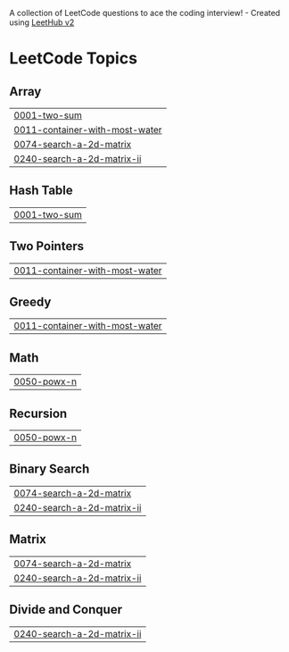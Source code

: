 A collection of LeetCode questions to ace the coding interview! - Created using [LeetHub v2](https://github.com/arunbhardwaj/LeetHub-2.0)
<!---LeetCode Topics Start-->
# LeetCode Topics
## Array
|  |
| ------- |
| [0001-two-sum](https://github.com/Pin2kr/LeetCode_Problems/tree/master/0001-two-sum) |
| [0011-container-with-most-water](https://github.com/Pin2kr/LeetCode_Problems/tree/master/0011-container-with-most-water) |
| [0074-search-a-2d-matrix](https://github.com/Pin2kr/LeetCode_Problems/tree/master/0074-search-a-2d-matrix) |
| [0240-search-a-2d-matrix-ii](https://github.com/Pin2kr/LeetCode_Problems/tree/master/0240-search-a-2d-matrix-ii) |
## Hash Table
|  |
| ------- |
| [0001-two-sum](https://github.com/Pin2kr/LeetCode_Problems/tree/master/0001-two-sum) |
## Two Pointers
|  |
| ------- |
| [0011-container-with-most-water](https://github.com/Pin2kr/LeetCode_Problems/tree/master/0011-container-with-most-water) |
## Greedy
|  |
| ------- |
| [0011-container-with-most-water](https://github.com/Pin2kr/LeetCode_Problems/tree/master/0011-container-with-most-water) |
## Math
|  |
| ------- |
| [0050-powx-n](https://github.com/Pin2kr/LeetCode_Problems/tree/master/0050-powx-n) |
## Recursion
|  |
| ------- |
| [0050-powx-n](https://github.com/Pin2kr/LeetCode_Problems/tree/master/0050-powx-n) |
## Binary Search
|  |
| ------- |
| [0074-search-a-2d-matrix](https://github.com/Pin2kr/LeetCode_Problems/tree/master/0074-search-a-2d-matrix) |
| [0240-search-a-2d-matrix-ii](https://github.com/Pin2kr/LeetCode_Problems/tree/master/0240-search-a-2d-matrix-ii) |
## Matrix
|  |
| ------- |
| [0074-search-a-2d-matrix](https://github.com/Pin2kr/LeetCode_Problems/tree/master/0074-search-a-2d-matrix) |
| [0240-search-a-2d-matrix-ii](https://github.com/Pin2kr/LeetCode_Problems/tree/master/0240-search-a-2d-matrix-ii) |
## Divide and Conquer
|  |
| ------- |
| [0240-search-a-2d-matrix-ii](https://github.com/Pin2kr/LeetCode_Problems/tree/master/0240-search-a-2d-matrix-ii) |
<!---LeetCode Topics End-->